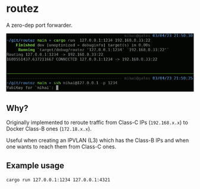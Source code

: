 # routez

A zero-dep port forwarder.

![demo](docs/demo.png)

## Why?

Originally implemented to reroute traffic from Class-C IPs (`192.168.x.x`) to Docker Class-B ones (`172.18.x.x`).

Useful when creating an IPVLAN (L3) which has the Class-B IPs and when one wants to reach them from Class-C ones.

## Example usage

```bash
cargo run 127.0.0.1:1234 127.0.0.1:4321
```

